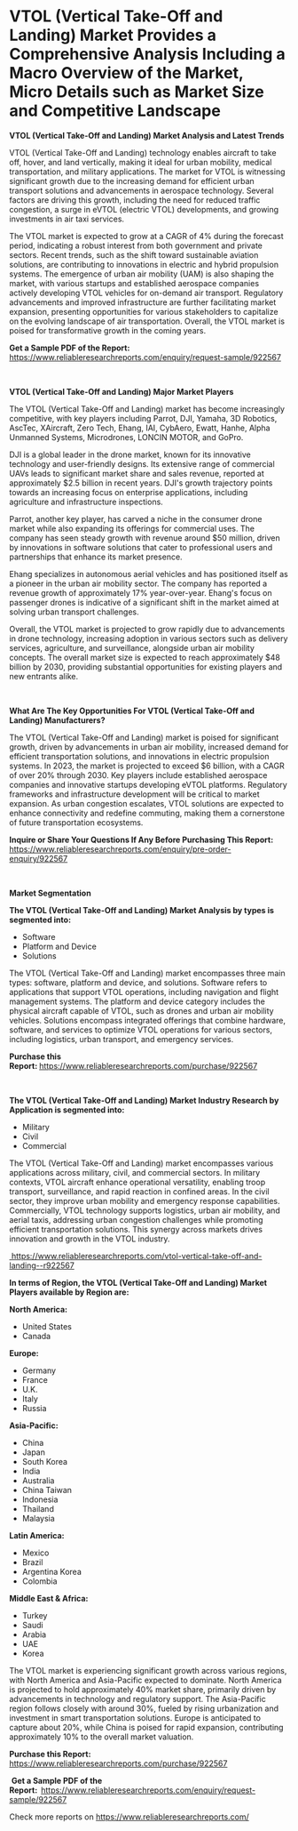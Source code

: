 <p><h1>VTOL (Vertical Take-Off and Landing) Market Provides a Comprehensive Analysis Including a Macro Overview of the Market, Micro Details such as Market Size and Competitive Landscape</h1></p><p><strong>VTOL (Vertical Take-Off and Landing) Market Analysis and Latest Trends</strong></p>
<p><p>VTOL (Vertical Take-Off and Landing) technology enables aircraft to take off, hover, and land vertically, making it ideal for urban mobility, medical transportation, and military applications. The market for VTOL is witnessing significant growth due to the increasing demand for efficient urban transport solutions and advancements in aerospace technology. Several factors are driving this growth, including the need for reduced traffic congestion, a surge in eVTOL (electric VTOL) developments, and growing investments in air taxi services.</p><p>The VTOL market is expected to grow at a CAGR of 4% during the forecast period, indicating a robust interest from both government and private sectors. Recent trends, such as the shift toward sustainable aviation solutions, are contributing to innovations in electric and hybrid propulsion systems. The emergence of urban air mobility (UAM) is also shaping the market, with various startups and established aerospace companies actively developing VTOL vehicles for on-demand air transport. Regulatory advancements and improved infrastructure are further facilitating market expansion, presenting opportunities for various stakeholders to capitalize on the evolving landscape of air transportation. Overall, the VTOL market is poised for transformative growth in the coming years.</p></p>
<p><strong>Get a Sample PDF of the Report:&nbsp;</strong> <a href="https://www.reliableresearchreports.com/enquiry/request-sample/922567?utm_campaign=118&utm_medium=2&utm_source=Github&utm_content=ia&utm_term=11032025&utm_id=vtol-vertical-take-off-and-landing">https://www.reliableresearchreports.com/enquiry/request-sample/922567</a></p>
<p>&nbsp;</p>
<p><strong>VTOL (Vertical Take-Off and Landing) Major Market Players</strong></p>
<p><p>The VTOL (Vertical Take-Off and Landing) market has become increasingly competitive, with key players including Parrot, DJI, Yamaha, 3D Robotics, AscTec, XAircraft, Zero Tech, Ehang, IAI, CybAero, Ewatt, Hanhe, Alpha Unmanned Systems, Microdrones, LONCIN MOTOR, and GoPro. </p><p>DJI is a global leader in the drone market, known for its innovative technology and user-friendly designs. Its extensive range of commercial UAVs leads to significant market share and sales revenue, reported at approximately $2.5 billion in recent years. DJI's growth trajectory points towards an increasing focus on enterprise applications, including agriculture and infrastructure inspections.</p><p>Parrot, another key player, has carved a niche in the consumer drone market while also expanding its offerings for commercial uses. The company has seen steady growth with revenue around $50 million, driven by innovations in software solutions that cater to professional users and partnerships that enhance its market presence.</p><p>Ehang specializes in autonomous aerial vehicles and has positioned itself as a pioneer in the urban air mobility sector. The company has reported a revenue growth of approximately 17% year-over-year. Ehang's focus on passenger drones is indicative of a significant shift in the market aimed at solving urban transport challenges.</p><p>Overall, the VTOL market is projected to grow rapidly due to advancements in drone technology, increasing adoption in various sectors such as delivery services, agriculture, and surveillance, alongside urban air mobility concepts. The overall market size is expected to reach approximately $48 billion by 2030, providing substantial opportunities for existing players and new entrants alike.</p></p>
<p>&nbsp;</p>
<p><strong>What Are The Key Opportunities For VTOL (Vertical Take-Off and Landing) Manufacturers?</strong></p>
<p><p>The VTOL (Vertical Take-Off and Landing) market is poised for significant growth, driven by advancements in urban air mobility, increased demand for efficient transportation solutions, and innovations in electric propulsion systems. In 2023, the market is projected to exceed $6 billion, with a CAGR of over 20% through 2030. Key players include established aerospace companies and innovative startups developing eVTOL platforms. Regulatory frameworks and infrastructure development will be critical to market expansion. As urban congestion escalates, VTOL solutions are expected to enhance connectivity and redefine commuting, making them a cornerstone of future transportation ecosystems.</p></p>
<p><strong>Inquire or Share Your Questions If Any Before Purchasing This Report:</strong> <a href="https://www.reliableresearchreports.com/enquiry/pre-order-enquiry/922567?utm_campaign=118&utm_medium=2&utm_source=Github&utm_content=ia&utm_term=11032025&utm_id=vtol-vertical-take-off-and-landing">https://www.reliableresearchreports.com/enquiry/pre-order-enquiry/922567</a></p>
<p>&nbsp;</p>
<p><strong>Market Segmentation</strong></p>
<p><strong>The VTOL (Vertical Take-Off and Landing) Market Analysis by types is segmented into:</strong></p>
<p><ul><li>Software</li><li>Platform and Device</li><li>Solutions</li></ul></p>
<p><p>The VTOL (Vertical Take-Off and Landing) market encompasses three main types: software, platform and device, and solutions. Software refers to applications that support VTOL operations, including navigation and flight management systems. The platform and device category includes the physical aircraft capable of VTOL, such as drones and urban air mobility vehicles. Solutions encompass integrated offerings that combine hardware, software, and services to optimize VTOL operations for various sectors, including logistics, urban transport, and emergency services.</p></p>
<p><strong>Purchase this Report:&nbsp;</strong><a href="https://www.reliableresearchreports.com/purchase/922567?utm_campaign=118&utm_medium=2&utm_source=Github&utm_content=ia&utm_term=11032025&utm_id=vtol-vertical-take-off-and-landing">https://www.reliableresearchreports.com/purchase/922567</a></p>
<p>&nbsp;</p>
<p><strong>The VTOL (Vertical Take-Off and Landing) Market Industry Research by Application is segmented into:</strong></p>
<p><ul><li>Military</li><li>Civil</li><li>Commercial</li></ul></p>
<p><p>The VTOL (Vertical Take-Off and Landing) market encompasses various applications across military, civil, and commercial sectors. In military contexts, VTOL aircraft enhance operational versatility, enabling troop transport, surveillance, and rapid reaction in confined areas. In the civil sector, they improve urban mobility and emergency response capabilities. Commercially, VTOL technology supports logistics, urban air mobility, and aerial taxis, addressing urban congestion challenges while promoting efficient transportation solutions. This synergy across markets drives innovation and growth in the VTOL industry.</p></p>
<p><a href="https://www.reliableresearchreports.com/vtol-vertical-take-off-and-landing--r922567?utm_campaign=118&utm_medium=2&utm_source=Github&utm_content=ia&utm_term=11032025&utm_id=vtol-vertical-take-off-and-landing">&nbsp;https://www.reliableresearchreports.com/vtol-vertical-take-off-and-landing--r922567</a></p>
<p><strong>In terms of Region, the VTOL (Vertical Take-Off and Landing) Market Players available by Region are:</strong></p>
<p>
    <p> <strong> North America: </strong>
        <ul>
            <li>United States</li>
            <li>Canada</li>
        </ul>
        </p> 
    <p> <strong> Europe: </strong>
        <ul>
            <li>Germany</li>
            <li>France</li>
            <li>U.K.</li>
            <li>Italy</li>
            <li>Russia</li>
        </ul>
        </p> 
    <p> <strong> Asia-Pacific: </strong>
        <ul>
            <li>China</li>
            <li>Japan</li>
            <li>South Korea</li>
            <li>India</li>
            <li>Australia</li>
            <li>China Taiwan</li>
            <li>Indonesia</li>
            <li>Thailand</li>
            <li>Malaysia</li>
        </ul>
        </p> 
    <p> <strong> Latin America: </strong>
        <ul>
            <li>Mexico</li>
            <li>Brazil</li>
            <li>Argentina Korea</li>
            <li>Colombia</li>
        </ul>
        </p> 
    <p> <strong> Middle East & Africa: </strong>
        <ul>
            <li>Turkey</li>
            <li>Saudi</li>
            <li>Arabia</li>
            <li>UAE</li>
            <li>Korea</li>
        </ul>
    </p>
    </p>
<p><p>The VTOL market is experiencing significant growth across various regions, with North America and Asia-Pacific expected to dominate. North America is projected to hold approximately 40% market share, primarily driven by advancements in technology and regulatory support. The Asia-Pacific region follows closely with around 30%, fueled by rising urbanization and investment in smart transportation solutions. Europe is anticipated to capture about 20%, while China is poised for rapid expansion, contributing approximately 10% to the overall market valuation.</p></p>
<p><strong>Purchase this Report: </strong><a href="https://www.reliableresearchreports.com/purchase/922567?utm_campaign=118&utm_medium=2&utm_source=Github&utm_content=ia&utm_term=11032025&utm_id=vtol-vertical-take-off-and-landing">https://www.reliableresearchreports.com/purchase/922567</a></p>
<p>&nbsp;<strong>Get a Sample PDF of the Report:&nbsp;&nbsp;</strong><a href="https://www.reliableresearchreports.com/enquiry/request-sample/922567?utm_campaign=118&utm_medium=2&utm_source=Github&utm_content=ia&utm_term=11032025&utm_id=vtol-vertical-take-off-and-landing">https://www.reliableresearchreports.com/enquiry/request-sample/922567</a></p>
<p><strong></strong></p>
<p>Check more reports on <a href="https://www.reliableresearchreports.com/?utm_campaign=118&utm_medium=2&utm_source=Github&utm_content=ia&utm_term=11032025&utm_id=vtol-vertical-take-off-and-landing">https://www.reliableresearchreports.com/</a></p>